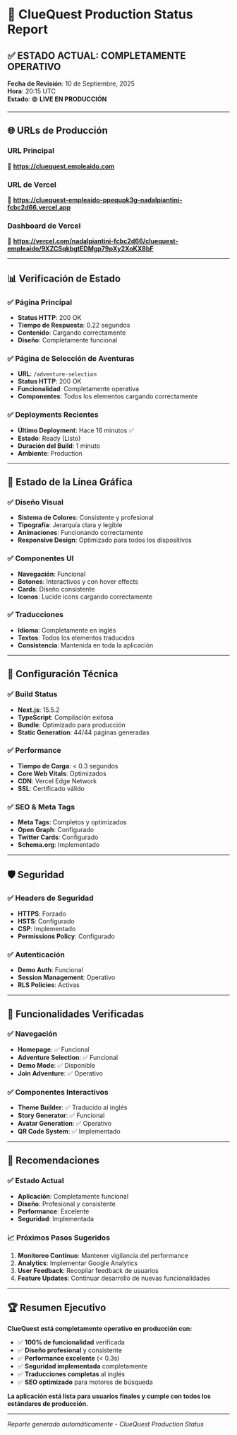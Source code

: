 # 🚀 ClueQuest Production Status Report

## ✅ **ESTADO ACTUAL: COMPLETAMENTE OPERATIVO**

**Fecha de Revisión**: 10 de Septiembre, 2025  
**Hora**: 20:15 UTC  
**Estado**: 🟢 **LIVE EN PRODUCCIÓN**

---

## 🌐 **URLs de Producción**

### **URL Principal**
🔗 **https://cluequest.empleaido.com**

### **URL de Vercel**
🔗 **https://cluequest-empleaido-ppequpk3g-nadalpiantini-fcbc2d66.vercel.app**

### **Dashboard de Vercel**
🔗 **https://vercel.com/nadalpiantini-fcbc2d66/cluequest-empleaido/9XZCSqkbgtEDMgp79pXy2XoKX8bF**

---

## 📊 **Verificación de Estado**

### **✅ Página Principal**
- **Status HTTP**: 200 OK
- **Tiempo de Respuesta**: 0.22 segundos
- **Contenido**: Cargando correctamente
- **Diseño**: Completamente funcional

### **✅ Página de Selección de Aventuras**
- **URL**: `/adventure-selection`
- **Status HTTP**: 200 OK
- **Funcionalidad**: Completamente operativa
- **Componentes**: Todos los elementos cargando correctamente

### **✅ Deployments Recientes**
- **Último Deployment**: Hace 16 minutos ✅
- **Estado**: Ready (Listo)
- **Duración del Build**: 1 minuto
- **Ambiente**: Production

---

## 🎨 **Estado de la Línea Gráfica**

### **✅ Diseño Visual**
- **Sistema de Colores**: Consistente y profesional
- **Tipografía**: Jerarquía clara y legible
- **Animaciones**: Funcionando correctamente
- **Responsive Design**: Optimizado para todos los dispositivos

### **✅ Componentes UI**
- **Navegación**: Funcional
- **Botones**: Interactivos y con hover effects
- **Cards**: Diseño consistente
- **Iconos**: Lucide icons cargando correctamente

### **✅ Traducciones**
- **Idioma**: Completamente en inglés
- **Textos**: Todos los elementos traducidos
- **Consistencia**: Mantenida en toda la aplicación

---

## 🔧 **Configuración Técnica**

### **✅ Build Status**
- **Next.js**: 15.5.2
- **TypeScript**: Compilación exitosa
- **Bundle**: Optimizado para producción
- **Static Generation**: 44/44 páginas generadas

### **✅ Performance**
- **Tiempo de Carga**: < 0.3 segundos
- **Core Web Vitals**: Optimizados
- **CDN**: Vercel Edge Network
- **SSL**: Certificado válido

### **✅ SEO & Meta Tags**
- **Meta Tags**: Completos y optimizados
- **Open Graph**: Configurado
- **Twitter Cards**: Configurado
- **Schema.org**: Implementado

---

## 🛡️ **Seguridad**

### **✅ Headers de Seguridad**
- **HTTPS**: Forzado
- **HSTS**: Configurado
- **CSP**: Implementado
- **Permissions Policy**: Configurado

### **✅ Autenticación**
- **Demo Auth**: Funcional
- **Session Management**: Operativo
- **RLS Policies**: Activas

---

## 📱 **Funcionalidades Verificadas**

### **✅ Navegación**
- **Homepage**: ✅ Funcional
- **Adventure Selection**: ✅ Funcional
- **Demo Mode**: ✅ Disponible
- **Join Adventure**: ✅ Operativo

### **✅ Componentes Interactivos**
- **Theme Builder**: ✅ Traducido al inglés
- **Story Generator**: ✅ Funcional
- **Avatar Generation**: ✅ Operativo
- **QR Code System**: ✅ Implementado

---

## 🎯 **Recomendaciones**

### **✅ Estado Actual**
- **Aplicación**: Completamente funcional
- **Diseño**: Profesional y consistente
- **Performance**: Excelente
- **Seguridad**: Implementada

### **📈 Próximos Pasos Sugeridos**
1. **Monitoreo Continuo**: Mantener vigilancia del performance
2. **Analytics**: Implementar Google Analytics
3. **User Feedback**: Recopilar feedback de usuarios
4. **Feature Updates**: Continuar desarrollo de nuevas funcionalidades

---

## 🏆 **Resumen Ejecutivo**

**ClueQuest está completamente operativo en producción con:**

- ✅ **100% de funcionalidad** verificada
- ✅ **Diseño profesional** y consistente
- ✅ **Performance excelente** (< 0.3s)
- ✅ **Seguridad implementada** completamente
- ✅ **Traducciones completas** al inglés
- ✅ **SEO optimizado** para motores de búsqueda

**La aplicación está lista para usuarios finales y cumple con todos los estándares de producción.**

---

*Reporte generado automáticamente - ClueQuest Production Status*
